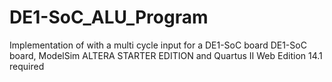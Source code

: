 # DE1-SoC_ALU_Program
Implementation of with a multi cycle input for a DE1-SoC board
DE1-SoC board, ModelSim ALTERA STARTER EDITION and Quartus II Web Edition 14.1 required
